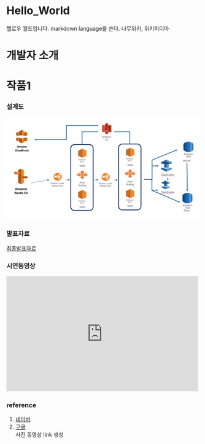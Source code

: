 # Hello_World
헬로우 월드입니다.
markdown language를 쓴다.
나무위키, 위키피디아
# 개발자 소개
# 작품1
### 설계도
<img src = "archi.jpg" />

### 발표자료
[최종발표자료](./project.pptx)

### 시연동영상
<iframe width="500" height="300" src="https://www.youtube.com/embed/_WQR6-sqqjM" title="백엔드 개발 이 영상만 보셔도 거의" frameborder="0" allow="accelerometer; autoplay; clipboard-write; encrypted-media; gyroscope; picture-in-picture; web-share" referrerpolicy="strict-origin-when-cross-origin" allowfullscreen></iframe>

### reference
1. [네이버](https://www.naver.com) <br>
2. [구글](https://www.google.com) <br>
사진
동영상
link 생성
